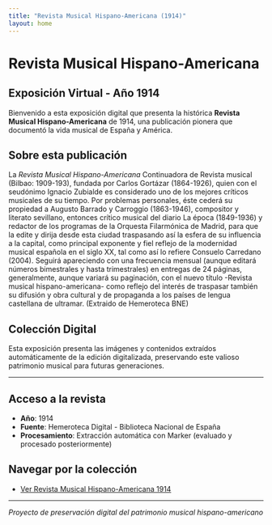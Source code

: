```yaml
---
title: "Revista Musical Hispano-Americana (1914)"
layout: home
---
```


# Revista Musical Hispano-Americana
## Exposición Virtual - Año 1914

Bienvenido a esta exposición digital que presenta la histórica **Revista Musical Hispano-Americana** de 1914, una publicación pionera que documentó la vida musical de España y América.

## Sobre esta publicación

La *Revista Musical Hispano-Americana* Continuadora de Revista musical (Bilbao: 1909-193), fundada por Carlos Gortázar (1864-1926), quien con el seudónimo Ignacio Zubialde es considerado uno de los mejores críticos musicales de su tiempo. Por problemas personales, éste cederá su propiedad a Augusto Barrado y Carroggio (1863-1946), compositor y literato sevillano, entonces crítico musical del diario La época (1849-1936) y redactor de los programas de la Orquesta Filarmónica de Madrid, para que la edite y dirija desde esta ciudad traspasando así la esfera de su influencia a la capital, como principal exponente y fiel reflejo de la modernidad musical española en el siglo XX, tal como así lo refiere Consuelo Carredano (2004). Seguirá apareciendo con una frecuencia mensual (aunque editará números bimestrales y hasta trimestrales) en entregas de 24 páginas, generalmente, aunque variará su paginación, con el nuevo título -Revista musical hispano-americana- como reflejo del interés de traspasar también su difusión y obra cultural y de propaganda a los países de lengua castellana de ultramar. (Extraido de Hemeroteca BNE)

## Colección Digital

Esta exposición presenta las imágenes y contenidos extraídos automáticamente de la edición digitalizada, preservando este valioso patrimonio musical para futuras generaciones.

---

## Acceso a la revista

- **Año**: 1914
- **Fuente**: Hemeroteca Digital - Biblioteca Nacional de España
- **Procesamiento**: Extracción automática con Marker (evaluado y procesado posteriormente)
  
## Navegar por la colección

- [Ver Revista Musical Hispano-Americana 1914](_revistas/revista-hispano-americana-1914)
---

*Proyecto de preservación digital del patrimonio musical hispano-americano*
